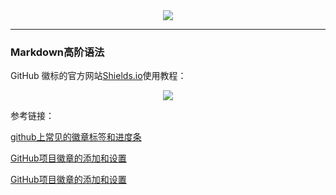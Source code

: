 
<div align="center">
    <img src="https://i.imgur.com/7K8pfdy.jpg">
    <br>
</div>

-----------

### Markdown高阶语法


GitHub 徽标的官方网站[Shields.io](https://shields.io/#/)使用教程：

<div align="center">
    <img src="https://i.imgur.com/9c7k20y.png">
    <br>
</div>

参考链接：

[github上常见的徽章标签和进度条](https://shikieiki.github.io/2017/03/01/%E4%B8%BA%E4%BD%A0%E7%9A%84Github%E7%94%9F%E6%88%90%E6%BC%82%E4%BA%AE%E7%9A%84%E5%BE%BD%E7%AB%A0%E5%92%8C%E8%BF%9B%E5%BA%A6%E6%9D%A1/)

[GitHub项目徽章的添加和设置](http://www.mdslq.cn/archives/b687dd8f.html)

[GitHub项目徽章的添加和设置](http://www.cocoachina.com/programmer/20170512/19256.html)

